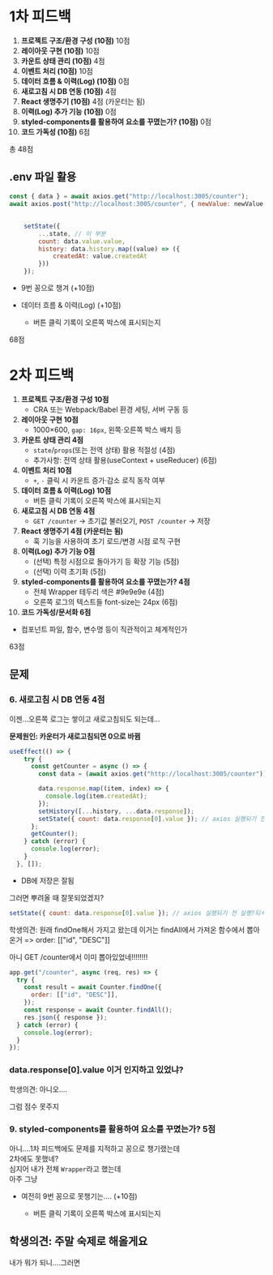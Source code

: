 # 1차 피드백

1. **프로젝트 구조/환경 구성 (10점)** 10점
2. **레이아웃 구현 (10점)** 10점
3. **카운트 상태 관리 (10점)** 4점
4. **이벤트 처리 (10점)** 10점
5. **데이터 흐름 & 이력(Log) (10점)** 0점
6. **새로고침 시 DB 연동 (10점)** 4점
7. **React 생명주기 (10점)** 4점 (카운터는 됨)
8. **이력(Log) 추가 기능 (10점)** 0점
9. **styled-components를 활용하여 요소를 꾸몄는가? (10점)** 0점 
10. **코드 가독성 (10점)** 6점

총 48점

## .env 파일 활용

```jsx
const { data } = await axios.get("http://localhost:3005/counter");
await axios.post("http://localhost:3005/counter", { newValue: newValue });
```

## 

```jsx
    setState({
        ...state, // 이 부분
        count: data.value.value,
        history: data.history.map((value) => ({
            createdAt: value.createdAt
        }))
    });
```

- 9번 꽁으로 챙겨 (+10점)
- 데이터 흐름 & 이력(Log) (+10점)

   - 버튼 클릭 기록이 오른쪽 박스에 표시되는지

68점

# 2차 피드백

1. **프로젝트 구조/환경 구성  10점**
   - CRA 또는 Webpack/Babel 환경 세팅, 서버 구동 등
2. **레이아웃 구현  10점**
   - 1000×600, `gap: 16px`, 왼쪽·오른쪽 박스 배치 등
3. **카운트 상태 관리  4점**
   - `state`/`props`(또는 전역 상태) 활용 적절성 (4점)
   - 추가사항: 전역 상태 활용(useContext + useReducer) (6점)
4. **이벤트 처리  10점**
   - `+`, `-` 클릭 시 카운트 증가·감소 로직 동작 여부
5. **데이터 흐름 & 이력(Log)  10점**
   - 버튼 클릭 기록이 오른쪽 박스에 표시되는지 
6. **새로고침 시 DB 연동  4점**
   - `GET /counter` → 초기값 불러오기, `POST /counter` → 저장
7. **React 생명주기  4점 (카운터는 됨)**
   - 훅 기능을 사용하여 초기 로드/변경 시점 로직 구현
8. **이력(Log) 추가 기능  0점**
   - (선택) 특정 시점으로 돌아가기 등 확장 기능 (5점)
   - (선택) 이력 초기화 (5점)
9. **styled-components를 활용하여 요소를 꾸몄는가? 4점**
   - 전체 Wrapper 테두리 색은 #9e9e9e (4점)
   - 오른쪽 로그의 텍스트들 font-size는 24px (6점)
10. **코드 가독성/문서화  6점**
   - 컴포넌트 파일, 함수, 변수명 등이 직관적이고 체계적인가

63점

## 문제

### 6. **새로고침 시 DB 연동  4점**

이젠...오른쪽 로그는 쌓이고 새로고침되도 되는데...  

**문제원인: 카운터가 새로고침되면 0으로 바뀜**

```jsx
useEffect(() => {
    try {
      const getCounter = async () => {
        const data = (await axios.get("http://localhost:3005/counter")).data; // 비동기로 실행

        data.response.map((item, index) => {
          console.log(item.createdAt);
        });
        setHistory([...history, ...data.response]);
        setState({ count: data.response[0].value }); // axios 실행되기 전 실행?되서 초기값 적용됨 "COUNT:0"
      };
      getCounter();
    } catch (error) {
      console.log(error);
    }
  }, []);
```

- DB에 저장은 잘됨

그러면 뿌려올 때 잘못되었겠지?

```js
setState({ count: data.response[0].value }); // axios 실행되기 전 실행?되서 초기값 적용됨 "COUNT:0"
```

학생의견: 원래 findOne해서 가지고 왔는데 이거는 findAll에서 가져온 함수에서 뽑아온거
=> order: [["id", "DESC"]]

아니 GET /counter에서 이미 뽑아있었네!!!!!!!!

```js
app.get("/counter", async (req, res) => {
  try {
    const result = await Counter.findOne({
      order: [["id", "DESC"]],
    });
    const response = await Counter.findAll();
    res.json({ response });
  } catch (error) {
    console.log(error);
  }
});
```

### data.response[0].value 이거 인지하고 있었냐?

학생의견: 아니오....

그럼 점수 못주지

### 9. **styled-components를 활용하여 요소를 꾸몄는가? 5점**

아니....1차 피드백에도 문제를 지적하고 꽁으로 챙기랬는데  
2차에도 못했네?  
심지어 내가 전체 `Wrapper`라고 했는데  
아주 그냥

- 여전히 9번 꽁으로 못챙기는.... (+10점)

   - 버튼 클릭 기록이 오른쪽 박스에 표시되는지

## 학생의견: 주말 숙제로 해올게요

내가 뭐가 되니....그러면